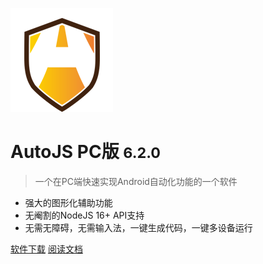 <!-- _coverpage.md -->

![logo](./media/logo2.png)

# AutoJS PC版 <small>6.2.0</small>

> 一个在PC端快速实现Android自动化功能的一个软件

- 强大的图形化辅助功能
- 无阉割的NodeJS 16+ API支持
- 无需无障碍，无需输入法，一键生成代码，一键多设备运行

[软件下载](http://autojs.tntok.top:18080/#/download ':target=_blank')
[阅读文档](#index)
